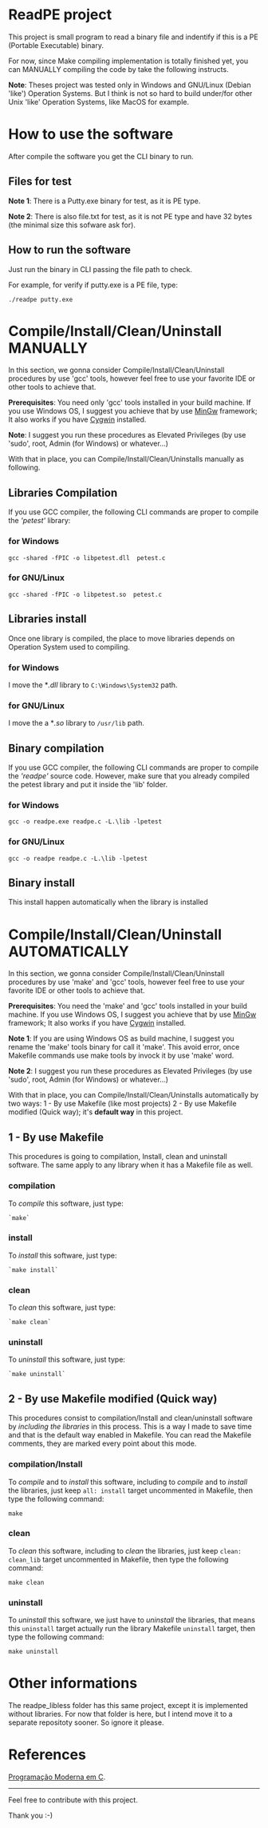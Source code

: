 # ReadPE project

This project is small program to read a binary file and indentify if this is a PE (Portable Executable) binary.

For now, since Make compiling implementation is totally finished yet, you can MANUALLY compiling the code by take the following instructs.

**Note**: Theses project was tested only in Windows and GNU/Linux (Debian 'like') Operation Systems. But I think is not so hard to build under/for other Unix 'like' Operation Systems, like MacOS for example.


# How to use the software

After compile the software you get the CLI binary to run.

## Files for test
  
  **Note 1**: There is a Putty.exe binary for test, as it is PE type.

  **Note 2**: There is also file.txt for test, as it is not PE type and have 32 bytes (the minimal size this sofware ask for).

## How to run the software

Just run the binary in CLI passing the file path to check.

For example, for verify if putty.exe is a PE file, type:

`./readpe putty.exe` 


# Compile/Install/Clean/Uninstall MANUALLY

In this section, we gonna consider Compile/Install/Clean/Uninstall procedures by use 'gcc' tools, however feel free to use your favorite IDE or other tools to achieve that.

**Prerequisites**: You need only 'gcc' tools installed in your build machine. If you use Windows OS, I suggest you achieve that by use [MinGw](https://pt.wikipedia.org/wiki/MinGW) framework; It also works if you have [Cygwin](https://pt.wikipedia.org/wiki/Cygwin) installed.


**Note**: I suggest you run these procedures as Elevated Privileges (by use 'sudo', root, Admin (for Windows) or whatever...)

With that in place, you can Compile/Install/Clean/Uninstalls manually as following.

## Libraries Compilation

If you use GCC compiler, the following CLI commands are proper to compile the *'petest'* library:

### for Windows


  `gcc -shared -fPIC -o libpetest.dll  petest.c`

### for GNU/Linux


  `gcc -shared -fPIC -o libpetest.so  petest.c` 


## Libraries install

Once one library is compiled, the place to move libraries depends on Operation System used to compiling.


### for Windows

I move the **.dll* library to `C:\Windows\System32` path.


### for GNU/Linux

I move the a **.so* library to `/usr/lib` path.

## Binary compilation

If you use GCC compiler, the following CLI commands are proper to compile the *'readpe'* source code. 
However, make sure that you already compiled the petest library and put it inside the 'lib' folder.

### for Windows

  `gcc -o readpe.exe readpe.c -L.\lib -lpetest`

### for GNU/Linux

  `gcc -o readpe readpe.c -L.\lib -lpetest`

## Binary install

This install happen automatically when the library is installed


# Compile/Install/Clean/Uninstall AUTOMATICALLY

In this section, we gonna consider Compile/Install/Clean/Uninstall procedures by use 'make' and 'gcc' tools, however feel free to use your favorite IDE or other tools to achieve that.

**Prerequisites**: You need the 'make' and 'gcc' tools installed in your build machine. If you use Windows OS, I suggest you achieve that by use [MinGw](https://pt.wikipedia.org/wiki/MinGW) framework; It also works if you have [Cygwin](https://pt.wikipedia.org/wiki/Cygwin) installed.


**Note 1**: If you are using Windows OS as build machine, I suggest you rename the 'make' tools binary for call it 'make'. This avoid error, once Makefile commands use make tools by invock it by use 'make' word.

**Note 2**: I suggest you run these procedures as Elevated Privileges (by use 'sudo', root, Admin (for Windows) or whatever...)

With that in place, you can Compile/Install/Clean/Uninstalls automatically by two ways: 1 - By use Makefile (like most projects) 2 - By use Makefile modified (Quick way); it's **default way** in this project.

## 1 - By use Makefile

This procedures is going to compilation, Install, clean and uninstall software.
The same apply to any library when it has a Makefile file as well.

### compilation

  To *compile* this software, just type:

    `make`

### install

  To *install* this software, just type:

    `make install`

### clean

  To *clean* this software, just type:

    `make clean`

### uninstall

  To *uninstall* this software, just type:

    `make uninstall`


## 2 - By use Makefile modified (Quick way)

This procedures consist to compilation/Install and clean/uninstall software by *including the libraries* in this process.
This is a way I made to save time and that is the default way enabled in Makefile.
You can read the Makefile comments, they are marked every point about this mode. 

### compilation/Install


To *compile* and to *install* this software, including to *compile* and to *install* the libraries, just keep `all: install` target uncommented in Makefile, then type the following command:

  `make`


### clean

To *clean* this software,  including to *clean* the libraries, just keep `clean: clean_lib` target uncommented in Makefile, then type the following command:

  `make clean`


### uninstall

To *uninstall* this software,  we just have to *uninstall* the libraries, that means this `uninstall` target actually run the library Makefile `uninstall` target, then type the following command:

  `make uninstall`



# Other informations

The readpe_libless folder has this same project, except it is implemented without libraries.
For now that folder is here, but I intend move it to a separate repositoty sooner. So ignore it please.

# References

[Programação Moderna em C](https://github.com/mentebinaria/prog_moderna_c).

-------

Feel free to contribute with this project. 

Thank you :-)